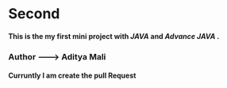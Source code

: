 # Second
<p>
  <h4>
This is the my first mini project with 
    <b>
      <i>JAVA</i>
    </b>
    and 
    <b>
      <i>Advance JAVA </i>
    </b>
    .
    </h4>
    <h3> Author ---> Aditya Mali </h3>
    <h4> Curruntly I am create the pull Request </h4>
</p>
